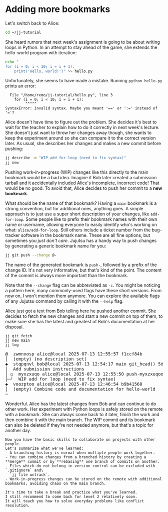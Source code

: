 # Adding more bookmarks

Let's switch back to Alice:

```sh
cd ~/jj-tutorial
```

She heard rumors that next week's assignment is going to be about writing loops in Python.
In an attempt to stay ahead of the game, she extends the hello-world program with iteration:

```sh
echo "
for (i = 0; i < 10; i = i + 1):
    print('Hello, world!')" >> hello.py
```

Unfortunately, she seems to have made a mistake.
Running `python hello.py` prints an error:

```
  File "/home/remo/jj-tutorial/hello.py", line 3
    for (i = 0; i < 10; i = i + 1):
         ^^^^^
SyntaxError: invalid syntax. Maybe you meant '==' or ':=' instead of '='?
```

Alice doesn't have time to figure out the problem.
She decides it's best to wait for the teacher to explain how to do it correctly in next week's lecture.
She doesn't just want to throw her changes away though, she wants to keep the experiment around so she can compare it to the correct version later.
As usual, she describes her changes and makes a new commit before pushing:

```sh
jj describe -m "WIP add for loop (need to fix syntax)"
jj new
```

Pushing work-in-progress (WIP) changes like this directly to the main bookmark would be a bad idea.
Imagine if Bob later created a submission tarball and it accidentally included Alice's incomplete, incorrect code!
That would be no good.
To avoid that, Alice decides to push her commit to a **new bookmark**.

What should be the name of that bookmark?
Having a `main` bookmark is a strong convention, but for additional ones, anything goes.
A simple approach is to just use a super short description of your changes, like `add-for-loop`.
Some people like to prefix their bookmark names with their own name or username, allowing everyone to easily identify who's working on what: `alice/add-for-loop`.
Still others include a ticket number from the bug-tracker software in the bookmark name.
These are all fine options, but sometimes you _just don't care_.
Jujutsu has a handy way to push changes by generating a generic bookmark name for you:

```sh
jj git push --change @-
```

The name of the generated bookmark is `push-`, followed by a prefix of the change ID.
It's not very informative, but that's kind of the point.
The content of the commit is always more important than the bookmark.

Note that the `--change` flag can be abbreviated as `-c`.
You might be noticing a pattern here, many commonly-used flags have these short versions.
From now on, I won't mention them anymore.
You can explore the available flags of any Jujutsu command by calling it with the `--help` flag.

Alice just got a text from Bob telling here he pushed another commit.
She decides to fetch the new changes and start a new commit on top of them, to make sure she has the latest and greatest of Bob's documentation at her disposal.

```
jj git fetch
jj new main
jj log
```

<!-- generated by aha script -->
<pre class="aha">
<span class="bold "></span><span class="bold green ">@</span>  <span class="bold "></span><span class="bold highlighted purple ">z</span><span class="bold highlighted dimgray ">wmnxosp</span><span class="bold "> </span><span class="bold yellow ">alice@local</span><span class="bold "> </span><span class="bold highlighted cyan ">2025-07-13 12:55:57</span><span class="bold "> </span><span class="bold highlighted blue ">f</span><span class="bold highlighted dimgray ">1ccf84b</span><span class="bold "></span>
│  <span class="bold "></span><span class="bold highlighted green ">(empty)</span><span class="bold "> </span><span class="bold highlighted green ">(no description set)</span><span class="bold "></span>
<span class="bold "></span><span class="bold highlighted cyan ">◆</span>  <span class="bold "></span><span class="bold purple ">s</span><span class="highlighted dimgray ">tqpqnvl</span> <span class="yellow ">bob@local</span> <span class="cyan ">2025-07-13 12:54:17</span> <span class="purple ">main</span> <span class="green ">git_head()</span> <span class="bold "></span><span class="bold blue ">5</span><span class="highlighted dimgray ">d171946</span>
│  Add submission instructions
│ ○  <span class="bold "></span><span class="bold purple ">m</span><span class="highlighted dimgray ">yxzxuqo</span> <span class="yellow ">alice@local</span> <span class="cyan ">2025-07-13 12:55:50</span> <span class="purple ">push-myxzxuqooyln</span> <span class="bold "></span><span class="bold blue ">8</span><span class="highlighted dimgray ">c027a05</span>
├─╯  WIP add for loop (need to fix syntax)
<span class="bold "></span><span class="bold highlighted cyan ">◆</span>  <span class="bold "></span><span class="bold purple ">v</span><span class="highlighted dimgray ">oozptoo</span> <span class="yellow ">alice@local</span> <span class="cyan ">2025-07-13 12:46:54</span> <span class="bold "></span><span class="bold blue ">b</span><span class="highlighted dimgray ">9b41560</span>
│  <span class="green ">(empty)</span> Combine code and documentation for hello-world
~
</pre>

Wonderful.
Alice has the latest changes from Bob and can continue to do other work.
Her experiment with Python loops is safely stored on the remote with a bookmark.
She can always come back to it later, finish the work and then combine it with the main branch.
The WIP commit and its bookmark can also be deleted if they're not needed anymore, but that's a topic for another day.

```admonish success title="You've completed Level 1 ! 🎉"
Now you have the basic skills to collaborate on projects with other people.
Let's summarize what we've learned:
- A branching history is normal when multiple people work together.
- You can combine changes from a branched history by creating a **merge** commit or by **rebasing** one branch of commits on another.
- Files which do not belong in version control can be excluded with `.gitignore` and\
  `jj file untrack`.
- Work-in-progress changes can be stored on the remote with additional bookmarks, avoiding chaos on the main branch.

It's time to take a break and practice what you've learned.
I still recommend to come back for level 2 relatively soon.
It will teach you how to solve everyday problems like conflict resolution.
```
